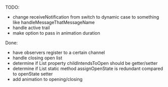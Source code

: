 TODO:
* change receiveNotification from switch to dynamic case to something like handleMessageThatMessageName
* handle active trail
* make option to pass in animation duration

Done:
* have observers register to a certain channel
* handle closing open list
* determine if List property childIntendsToOpen should be getter/setter
* determine if List static method assignOpenState is redundant compared to openState setter
* add animation to opening/closing
